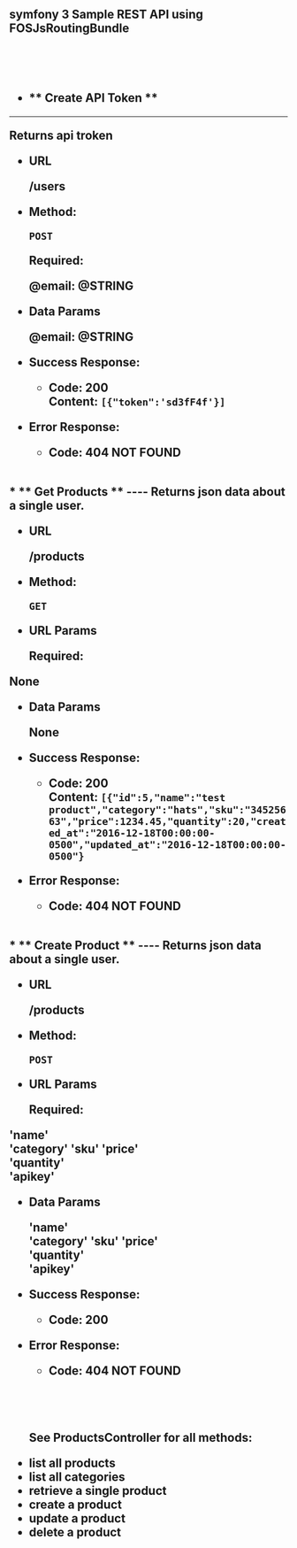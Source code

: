 <h2>symfony 3 Sample REST API using FOSJsRoutingBundle<h2><br><br>

* ** Create API Token **
----
  Returns api troken

* **URL**

  /users

* **Method:**

  `POST`
  

   **Required:**
   
  @email:  @STRING


* **Data Params**

  @email:  @STRING

* **Success Response:**

  * **Code:** 200 <br />
    **Content:** `[{"token":'sd3fF4f'}]`
 
* **Error Response:**

  * **Code:** 404 NOT FOUND <br />



<br>
* ** Get Products **
----
  Returns json data about a single user.

* **URL**

  /products

* **Method:**

  `GET`
  
*  **URL Params**

   **Required:**
 
  None

* **Data Params**

  None

* **Success Response:**

  * **Code:** 200 <br />
    **Content:** `[{"id":5,"name":"test product","category":"hats","sku":"34525663","price":1234.45,"quantity":20,"created_at":"2016-12-18T00:00:00-0500","updated_at":"2016-12-18T00:00:00-0500"}`
 
* **Error Response:**

  * **Code:** 404 NOT FOUND <br />

 
 <br>
 * ** Create Product **
----
  Returns json data about a single user.

* **URL**

  /products

* **Method:**

  `POST`
  
*  **URL Params**

   **Required:**
 
 'name'  
	'category' 
	'sku'
	'price'      
	'quantity'  
	'apikey'     

* **Data Params**

  'name'  
	'category' 
	'sku'
	'price'      
	'quantity'  
	'apikey'

* **Success Response:**

  * **Code:** 200 <br />

 
* **Error Response:**

  * **Code:** 404 NOT FOUND <br />
  <br><br><br>
  
  
  See ProductsController for all methods:
  
    **<li>list all products</li>**
    **<li>list all categories</li>**
    **<li>retrieve a single product</li>**
    **<li>create a product</li>**
    **<li>update a product</li>**
    **<li>delete a product</li>**
